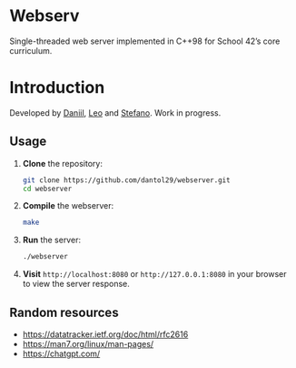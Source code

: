 # Webserv

Single-threaded web server implemented in C++98 for School 42’s core curriculum.

# Introduction

Developed by [Daniil](https://github.com/dantol29), [Leo](https://github.com/lmangall) and [Stefano](https://github.com/552020). Work in progress.

## Usage

1. **Clone** the repository:
   ```bash
   git clone https://github.com/dantol29/webserver.git
   cd webserver
   ```
2. **Compile** the webserver:
   ```bash
   make
   ```
3. **Run** the server:
   ```bash
   ./webserver
   ```
4. **Visit** `http://localhost:8080` or `http://127.0.0.1:8080` in your browser to view the server response.

## Random resources

- https://datatracker.ietf.org/doc/html/rfc2616
- https://man7.org/linux/man-pages/
- https://chatgpt.com/
